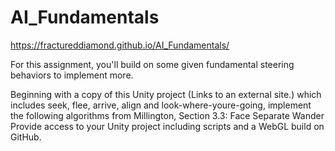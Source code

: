 # AI_Fundamentals

https://fractureddiamond.github.io/AI_Fundamentals/

For this assignment, you'll build on some given fundamental steering behaviors to implement more.

Beginning with a copy of this Unity project (Links to an external site.) which includes seek, flee, arrive, align and look-where-youre-going, implement the following algorithms from Millington, Section 3.3:
Face
Separate
Wander
Provide access to your Unity project including scripts and a WebGL build on GitHub.
